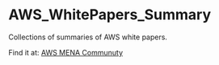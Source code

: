 # AWS_WhitePapers_Summary


Collections of summaries of AWS white papers. 


Find it at:  <a href="https://dev.to/awsmenacommunity"> AWS MENA Communuty </a>

  
  




